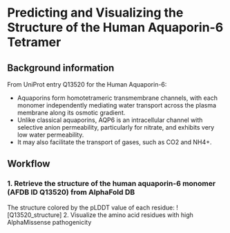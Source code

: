 # Predicting and Visualizing the Structure of the Human Aquaporin-6 Tetramer
## Background information
From UniProt entry Q13520 for the Human Aquaporin-6: 
- Aquaporins form homotetrameric transmembrane channels, with each monomer independently mediating water transport across the plasma membrane along its osmotic gradient.
- Unlike classical aquaporins, AQP6 is an intracellular channel with selective anion permeability, particularly for nitrate, and exhibits very low water permeability.
- It may also facilitate the transport of gases, such as CO2 and NH4+.
## Workflow
### 1. Retrieve the structure of the human aquaporin-6 monomer (AFDB ID Q13520) from AlphaFold DB
The structure colored by the pLDDT value of each residue:
![Q13520_structure]
2. Visualize the amino acid residues with high AlphaMissense pathogenicity

